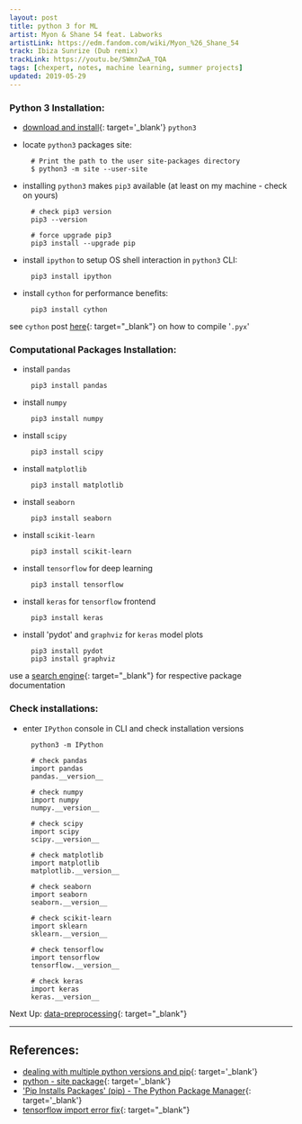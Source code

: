 ```yaml
---
layout: post
title: python 3 for ML 
artist: Myon & Shane 54 feat. Labworks
artistLink: https://edm.fandom.com/wiki/Myon_%26_Shane_54
track: Ibiza Sunrize (Dub remix)
trackLink: https://youtu.be/SWmnZwA_TQA
tags: [chexpert, notes, machine learning, summer projects]
updated: 2019-05-29
---
```



### Python 3 Installation:

- [download and install](https://www.python.org/downloads/){: target='_blank'} `python3` 

- locate `python3` packages site:
   
        # Print the path to the user site-packages directory
        $ python3 -m site --user-site 

- installing `python3` makes `pip3` available (at least on my machine - check on yours)
        
        # check pip3 version
        pip3 --version

        # force upgrade pip3
        pip3 install --upgrade pip

- install `ipython` to setup OS shell interaction in `python3` CLI:

        pip3 install ipython

- install `cython` for performance benefits: 

        pip3 install cython

see `cython` post [here](https://numoonchld.github.io/2019/05/07/cython-notes-0.html){: target="_blank"} on how to compile '`.pyx`' 


### Computational Packages Installation:

- install `pandas`

        pip3 install pandas

- install `numpy`

        pip3 install numpy

- install `scipy`

        pip3 install scipy

- install `matplotlib`
 
        pip3 install matplotlib

- install `seaborn`

        pip3 install seaborn

- install `scikit-learn`

        pip3 install scikit-learn

- install `tensorflow` for deep learning

        pip3 install tensorflow

- install `keras` for `tensorflow` frontend

        pip3 install keras 

- install 'pydot' and `graphviz` for `keras` model plots

        pip3 install pydot
        pip3 install graphviz

use a [search engine](https://startpage.com){: target="_blank"} for respective package documentation 


### Check installations:

- enter `IPython` console in CLI and check installation versions 
        
        python3 -m IPython

        # check pandas
        import pandas
        pandas.__version__  

        # check numpy
        import numpy
        numpy.__version__

        # check scipy
        import scipy
        scipy.__version__ 

        # check matplotlib
        import matplotlib
        matplotlib.__version__ 

        # check seaborn
        import seaborn
        seaborn.__version__ 

        # check scikit-learn
        import sklearn  
        sklearn.__version__

        # check tensorflow
        import tensorflow
        tensorflow.__version__

        # check keras
        import keras  
        keras.__version__

Next Up: [data-preprocessing](#){: target="_blank"}

<hr>

## References:

- [dealing with multiple python versions and pip](https://stackoverflow.com/a/4910393){: target='_blank'}
- [python - site package](https://docs.python.org/3/library/site.html#module-site){: target='_blank'}
- ['Pip Installs Packages' (pip) - The Python Package Manager](https://pip.pypa.io/en/stable/){: target='_blank'}
- [tensorflow import error fix](https://stackoverflow.com/questions/49084934/illegal-instruction-4-when-importing-tensorflow-in-python-3-6){: target="_blank"}